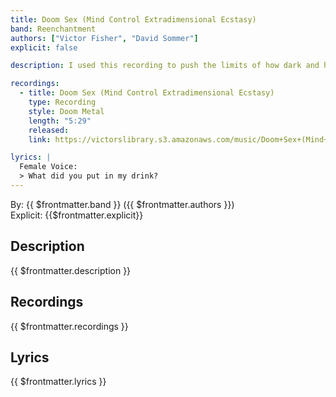 ```yaml
---
title: Doom Sex (Mind Control Extradimensional Ecstasy)
band: Reenchantment
authors: ["Victor Fisher", "David Sommer"]
explicit: false

description: I used this recording to push the limits of how dark and heavy a psychedelic metal track can become.

recordings:
  - title: Doom Sex (Mind Control Extradimensional Ecstasy)
    type: Recording
    style: Doom Metal
    length: "5:29"
    released: 
    link: https://victorslibrary.s3.amazonaws.com/music/Doom+Sex+(Mind+Control+Extradimensional+Ecstasy)/Doom+Sex+(Mind+Control+Extradimensional+Ecstasy).mp3

lyrics: |
  Female Voice:
  > What did you put in my drink?
---
```


By: {{ $frontmatter.band }} ({{ $frontmatter.authors }})  
Explicit: {{$frontmatter.explicit}}

## Description

{{ $frontmatter.description }}

## Recordings

{{ $frontmatter.recordings }}

## Lyrics

{{ $frontmatter.lyrics }}
